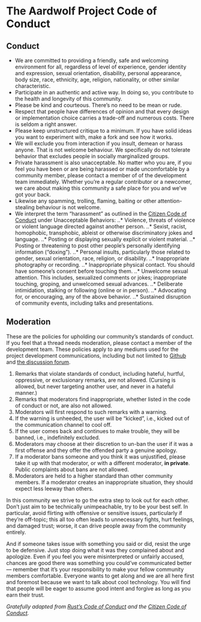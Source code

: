 # The Aardwolf Project Code of Conduct

## Conduct

* We are committed to providing a friendly, safe and welcoming environment for all, regardless of level of experience, gender identity and expression, sexual orientation, disability, personal appearance, body size, race, ethnicity, age, religion, nationality, or other similar characteristic.
* Participate in an authentic and active way. In doing so, you contribute to the health and longevity of this community.
* Please be kind and courteous. There’s no need to be mean or rude.
* Respect that people have differences of opinion and that every design or implementation choice carries a trade-off and numerous costs. There is seldom a right answer.
* Please keep unstructured critique to a minimum. If you have solid ideas you want to experiment with, make a fork and see how it works.
* We will exclude you from interaction if you insult, demean or harass anyone. That is not welcome behaviour. We specifically do not tolerate behavior that excludes people in socially marginalized groups. 
* Private harassment is also unacceptable. No matter who you are, if you feel you have been or are being harassed or made uncomfortable by a community member, please contact a member of of the development team immediately. Whether you’re a regular contributor or a newcomer, we care about making this community a safe place for you and we’ve got your back.
* Likewise any spamming, trolling, flaming, baiting or other attention-stealing behaviour is not welcome. 
* We interpret the term “harassment” as outlined in the [Citizen Code of Conduct](http://citizencodeofconduct.org/) under Unacceptable Behaviors: 
..* Violence, threats of violence or violent language directed against another person.
..* Sexist, racist, homophobic, transphobic, ableist or otherwise discriminatory jokes and language.
..* Posting or displaying sexually explicit or violent material.
..* Posting or threatening to post other people’s personally identifying information (“doxing”).
..* Personal insults, particularly those related to gender, sexual orientation, race, religion, or disability.
..* Inappropriate photography or recording.
..* Inappropriate physical contact. You should have someone’s consent before touching them.
..* Unwelcome sexual attention. This includes, sexualized comments or jokes; inappropriate touching, groping, and unwelcomed sexual advances.
..* Deliberate intimidation, stalking or following (online or in person).
..* Advocating for, or encouraging, any of the above behavior.
..* Sustained disruption of community events, including talks and presentations.

## Moderation

These are the policies for upholding our community’s standards of conduct. If you feel that a thread needs moderation, please contact a member of the development team. These policies apply to any mediums used for the project development communications, including but not limited to [Github](https://github.com/BanjoFox/Aardwolf) and [the discussion forum](http://wearesocial.tech/).

1. Remarks that violate standards of conduct, including hateful, hurtful, oppressive, or exclusionary remarks, are not allowed. (Cursing is allowed, but never targeting another user, and never in a hateful manner.)
2. Remarks that moderators find inappropriate, whether listed in the code of conduct or not, are also not allowed.
3. Moderators will first respond to such remarks with a warning.
4. If the warning is unheeded, the user will be “kicked”, i.e., kicked out of the communication channel to cool off.
5. If the user comes back and continues to make trouble, they will be banned, i.e., indefinitely excluded.
6. Moderators may choose at their discretion to un-ban the user if it was a first offense and they offer the offended party a genuine apology.
7. If a moderator bans someone and you think it was unjustified, please take it up with that moderator, or with a different moderator, **in private**. Public complaints about bans are not allowed.
8. Moderators are held to a higher standard than other community members. If a moderator creates an inappropriate situation, they should expect less leeway than others.

In this community we strive to go the extra step to look out for each other. Don’t just aim to be technically unimpeachable, try to be your best self. In particular, avoid flirting with offensive or sensitive issues, particularly if they’re off-topic; this all too often leads to unnecessary fights, hurt feelings, and damaged trust; worse, it can drive people away from the community entirely.

And if someone takes issue with something you said or did, resist the urge to be defensive. Just stop doing what it was they complained about and apologize. Even if you feel you were misinterpreted or unfairly accused, chances are good there was something you could’ve communicated better — remember that it’s your responsibility to make your fellow community members comfortable. Everyone wants to get along and we are all here first and foremost because we want to talk about cool technology. You will find that people will be eager to assume good intent and forgive as long as you earn their trust.

*Gratefully adapted from [Rust’s Code of Conduct](https://www.rust-lang.org/conduct.html) and the [Citizen Code of Conduct](http://citizencodeofconduct.org/).*
